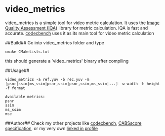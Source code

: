 video_metrics
=========

video_metrics is a simple tool for video metric calculation. It uses the [Image Quality Assessment (IQA)] library for metric calculation. IQA is fast and accurate. [codecbench] uses it as its main tool for video metric calculation 

##Build##
Go into video_metrics folder and type
```
cmake CMakeLists.txt
```
this should generate a 'video_metrics' binary after compiling

##Usage##
```
video_metrics -a ref.yuv -b rec.yuv -m [psnr|ssim|ms_ssim|psnr,ssim|psnr,ssim,ms_ssim|...] -w width -h height -f format

Available metrics:
psnr
ssim
ms_ssim
mse
```
##Author##
Check my other projects like [codecbench], [CABSscore specification], or my very own [linked in profile](http://www.linkedin.com/in/vigata)


[CABSscore specification]:http://codecbench.nelalabs.com/cabs
[codecbench]:http://github.com/concalma/codecbench
[alberto vigata]:http://www.linkedin.com/in/vigata
[Image Quality Assessment (IQA)]:http://tdistler.com/iqa/
